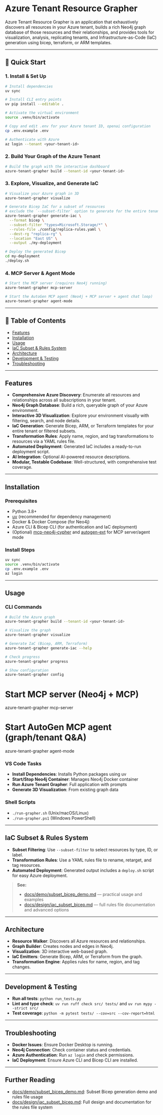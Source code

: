 # Azure Tenant Resource Grapher

Azure Tenant Resource Grapher is an application that exhaustively discovers all resources in your Azure tenant, builds a rich Neo4j graph database of those resources and their relationships, and provides tools for visualization, analysis, replicating tenants, and Infrastructure-as-Code (IaC) generation using bicep, terraform, or ARM templates.

---

## 🚀 Quick Start

### 1. Install & Set Up

```bash
# Install dependencies
uv sync

# Install CLI entry points
uv pip install --editable .

# Activate the virtual environment
source .venv/bin/activate

# Copy and edit .env for your Azure tenant ID, openai configuration
cp .env.example .env

# Authenticate with Azure
az login --tenant <your-tenant-id>
```

### 2. Build Your Graph of the Azure Tenant

```bash
# Build the graph with the interactive dashboard
azure-tenant-grapher build --tenant-id <your-tenant-id>
```

### 3. Explore, Visualize, and Generate IaC

```bash
# Visualize your Azure graph in 3D
azure-tenant-grapher visualize

# Generate Bicep IaC for a subset of resources
# exclude the `--subset-filter` option to generate for the entire tenant
azure-tenant-grapher generate-iac \
  --format bicep \
  --subset-filter "types=Microsoft.Storage/*" \
  --rules-file ./config/replica-rules.yaml \
  --dest-rg "replica-rg" \
  --location "East US" \
  --output ./my-deployment

# Deploy the generated Bicep
cd my-deployment
./deploy.sh
```

### 4. MCP Server & Agent Mode

```bash
# Start the MCP server (requires Neo4j running)
azure-tenant-grapher mcp-server

# Start the AutoGen MCP agent (Neo4j + MCP server + agent chat loop)
azure-tenant-grapher agent-mode
```

---

## 📖 Table of Contents

- [Features](#features)
- [Installation](#installation)
- [Usage](#usage)
- [IaC Subset & Rules System](#iac-subset--rules-system)
- [Architecture](#architecture)
- [Development & Testing](#development--testing)
- [Troubleshooting](#troubleshooting)

---

## Features

- **Comprehensive Azure Discovery**: Enumerate all resources and relationships across all subscriptions in your tenant.
- **Neo4j Graph Database**: Build a rich, queryable graph of your Azure environment.
- **Interactive 3D Visualization**: Explore your environment visually with filtering, search, and node details.
- **IaC Generation**: Generate Bicep, ARM, or Terraform templates for your entire tenant or filtered subsets.
- **Transformation Rules**: Apply name, region, and tag transformations to resources via a YAML rules file.
- **Automated Deployment**: Generated IaC includes a ready-to-run deployment script.
- **AI Integration**: Optional AI-powered resource descriptions.
- **Modular, Testable Codebase**: Well-structured, with comprehensive test coverage.

---

## Installation

### Prerequisites

- Python 3.8+
- [uv](https://docs.astral.sh/uv/) (recommended for dependency management)
- Docker & Docker Compose (for Neo4j)
- Azure CLI & Bicep CLI (for authentication and IaC deployment)
- (Optional) [mcp-neo4j-cypher](https://github.com/neo4j-contrib/mcp-neo4j-cypher) and [autogen-ext](https://github.com/microsoft/autogen) for MCP server/agent mode

### Install Steps

```bash
uv sync
source .venv/bin/activate
cp .env.example .env
az login

```

---

## Usage

### CLI Commands

```bash
# Build the Azure graph
azure-tenant-grapher build --tenant-id <your-tenant-id>

# Visualize the graph
azure-tenant-grapher visualize

# Generate IaC (Bicep, ARM, Terraform)
azure-tenant-grapher generate-iac --help

# Check progress
azure-tenant-grapher progress

# Show configuration
azure-tenant-grapher config
```

# Start MCP server (Neo4j + MCP)
azure-tenant-grapher mcp-server

# Start AutoGen MCP agent (graph/tenant Q&A)
azure-tenant-grapher agent-mode

### VS Code Tasks

- **Install Dependencies**: Installs Python packages using uv
- **Start/Stop Neo4j Container**: Manages Neo4j Docker container
- **Run Azure Tenant Grapher**: Full application with prompts
- **Generate 3D Visualization**: From existing graph data

### Shell Scripts

- `./run-grapher.sh` (Unix/macOS/Linux)
- `./run-grapher.ps1` (Windows PowerShell)

---

## IaC Subset & Rules System

- **Subset Filtering**: Use `--subset-filter` to select resources by type, ID, or label.
- **Transformation Rules**: Use a YAML rules file to rename, retarget, and tag resources.
- **Automated Deployment**: Generated output includes a `deploy.sh` script for easy Azure deployment.

> **See:**
> - [docs/demo/subset_bicep_demo.md](docs/demo/subset_bicep_demo.md) — practical usage and examples
> - [docs/design/iac_subset_bicep.md](docs/design/iac_subset_bicep.md) — full rules file documentation and advanced options

---

## Architecture

- **Resource Walker**: Discovers all Azure resources and relationships.
- **Graph Builder**: Creates nodes and edges in Neo4j.
- **Visualization**: 3D interactive web-based graph.
- **IaC Emitters**: Generate Bicep, ARM, or Terraform from the graph.
- **Transformation Engine**: Applies rules for name, region, and tag changes.

---

## Development & Testing

- **Run all tests**: `python run_tests.py`
- **Lint and type check**: `uv run ruff check src/ tests/` and `uv run mypy --strict src/`
- **Test coverage**: `python -m pytest tests/ --cov=src --cov-report=html`

---

## Troubleshooting

- **Docker Issues**: Ensure Docker Desktop is running.
- **Neo4j Connection**: Check container status and credentials.
- **Azure Authentication**: Run `az login` and check permissions.
- **IaC Deployment**: Ensure Azure CLI and Bicep CLI are installed.

---

## Further Reading

- [docs/demo/subset_bicep_demo.md](docs/demo/subset_bicep_demo.md): Subset Bicep generation demo and rules file usage
- [docs/design/iac_subset_bicep.md](docs/design/iac_subset_bicep.md): Full design and documentation for the rules file system
